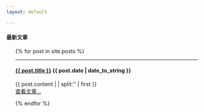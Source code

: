 ```yaml
---
layout: default 

---
```

 

<h4>最新文章</h4>


<ul class="posts">
{% for post in site.posts %}

 <hr>
   
  <h4 class="title">
      <a href="{{ site.baseurl }}{{ post.url }}">{{ post.title }}</a> 
      <span class="date">{{ post.date | date_to_string }}</span>
  </h4> 
      {{ post.content  | | split:'<!--break-->' | first }} 
   <br>
    <a href="{{ site.baseurl }}{{ post.url }}">查看文章...</a>
   
{% endfor %}

</ul>

  


